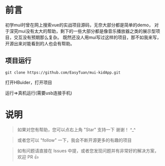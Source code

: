 # 前言


初学mui时曾在网上搜索vue的实战项目源码，无奈大部分都是简单的demo，
对于深究mui没有太大的帮助，剩下的一些大部分都是像音乐播放器之类的展示型项目，交互没有预期那么复杂。
既然还没人用mui写过这样的项目，那不如我来写，开源出来对能看到的人也会有帮助。


## 项目运行


```
git clone https://github.com/EasyTuan/mui-kidApp.git

```

打开HBuider，打开项目

运行=>真机运行(需要usb连接手机)

# 说明

>  如果对您有帮助，您可以点右上角 "Star" 支持一下 谢谢！ ^_^

>  或者您可以 "follow" 一下，我会不断开源更多的有趣的项目

>  如有问题请直接在 Issues 中提，或者您发现问题并有非常好的解决方案，欢迎 PR 👍
